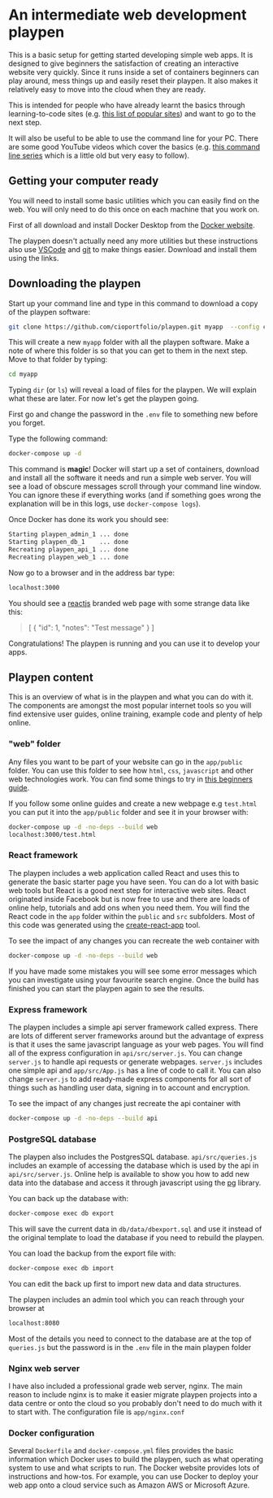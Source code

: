 # An intermediate web development playpen

This is a basic setup for getting started developing simple web apps. It is designed to give beginners the satisfaction of creating an interactive website very quickly. Since it runs inside a set of containers beginners can play around, mess things up and easily reset their playpen. It also makes it relatively easy to move into the cloud when they are ready.

This is intended for people who have already learnt the basics through learning-to-code sites (e.g. [this list of popular sites](https://www.alphr.com/business/1002967/learn-to-code-for-free-UK-courses-apps)) and want to go to the next step.

It will also be useful to be able to use the command line for your PC. There are some good YouTube videos which cover the basics (e.g. [this command line series](https://www.youtube.com/watch?v=MBBWVgE0ewk) which is a little old but very easy to follow).

## Getting your computer ready

You will need to install some basic utilities which you can easily find on the web. You will only need to do this once on each machine that you work on.

First of all download and install Docker Desktop from the [Docker website](https://www.docker.com/products/docker-desktop).

The playpen doesn't actually need any more utilities but these instructions also use [VSCode](https://code.visualstudio.com/) and [git](https://git-scm.com/downloads) to make things easier. Download and install them using the links.

## Downloading the playpen

Start up your command line and type in this command to download a copy of the playpen software:

```bash
git clone https://github.com/cioportfolio/playpen.git myapp  --config core.autocrlf=false
```

This will create a new `myapp` folder with all the playpen software. Make a note of where this folder is so that you can get to them in the next step. Move to that folder by typing:

```bash
cd myapp
```

Typing `dir` (or `ls`) will reveal a load of files for the playpen. We will explain what these are later. For now let's get the playpen going.

First go and change the password in the `.env` file to something new before you forget.

Type the following command:

```bash
docker-compose up -d
```

This command is **magic**! Docker will start up a set of containers, download and install all the software it needs and run a simple web server. You will see a load of obscure messages scroll through your command line window. You can ignore these if everything works (and if something goes wrong the explanation will be in this logs, use `docker-compose logs`).

Once Docker has done its work you should see:

```bash
Starting playpen_admin_1 ... done
Starting playpen_db_1    ... done
Recreating playpen_api_1 ... done
Recreating playpen_web_1 ... done
```

Now go to a browser and in the address bar type:

```bash
localhost:3000
```

You should see a [reactjs](https://reactjs.org) branded web page with some strange data like this:

>[ { "id": 1, "notes": "Test message" } ]

Congratulations! The playpen is running and you can use it to develop your apps.

## Playpen content

This is an overview of what is in the playpen and what you can do with it. The components are amongst the most popular internet tools so you will find extensive user guides, online training, example code and plenty of help online.

### "web" folder

Any files you want to be part of your website can go in the `app/public` folder. You can use this folder to see how `html`, `css`, `javascript` and other web technologies work. You can find some things to try in [this beginners guide](https://cioportfolio.github.io/gettingstarted/).

If you follow some online guides and create a new webpage e.g `test.html` you can put it into the `app/public` folder and see it in your browser with:

```bash
docker-compose up -d -no-deps --build web
localhost:3000/test.html
```

### React framework

The playpen includes a web application called React and uses this to generate the basic starter page you have seen. You can do a lot with basic web tools but React is a good next step for interactive web sites. React originated inside Facebook but is now free to use and there are loads of online help, tutorials and add ons when you need them. You will find the React code in the `app` folder within the `public` and `src` subfolders. Most of this code was generated using the [create-react-app](https://github.com/facebook/create-react-app#create-react-app--) tool.

To see the impact of any changes you can recreate the web container with

```bash
docker-compose up -d -no-deps --build web
```

If you have made some mistakes you will see some error messages which you can investigate using your favourite search engine. Once the build has finished you can start the playpen again to see the results.

### Express framework

The playpen includes a simple api server framework called express. There are lots of different server frameworks around but the advantage of express is that it uses the same javascript language as your web pages. You will find all of the express configuration in `api/src/server.js`. You can change `server.js` to handle api requests or generate webpages. `server.js` includes one simple api and `app/src/App.js` has a line of code to call it. You can also change `server.js` to add ready-made express components for all sort of things such as handling user data, signing in to account and encryption.

To see the impact of any changes just recreate the api container with

```bash
docker-compose up -d -no-deps --build api
```

### PostgreSQL database

The playpen also includes the PostgresSQL database. `api/src/queries.js` includes an example of accessing the database which is used by the api in `api/src/server.js`. Online help is available to show you how to add new data into the database and access it through javascript using the [pg](https://node-postgres.com/) library.

You can back up the database with:

```bash
docker-compose exec db export
```

This will save the current data in `db/data/dbexport.sql` and use it instead of the original template to load the database if you need to rebuild the playpen.

You can load the backup from the export file with:

```bash
docker-compose exec db import
```

You can edit the back up first to import new data and data structures.

The playpen includes an admin tool which you can reach through your browser at

```bash
localhost:8080
```

Most of the details you need to connect to the database are at the top of `queries.js` but the password is in the `.env` file in the main playpen folder

### Nginx web server

I have also included a professional grade web server, nginx. The main reason to include nginx is to make it easier migrate playpen projects into a data centre or onto the cloud so you probably don't need to do much with it to start with. The configuration file is `app/nginx.conf`

### Docker configuration

Several `Dockerfile` and `docker-compose.yml` files provides the basic information which Docker uses to build the playpen, such as what operating system to use and what scripts to run. The Docker website provides lots of instructions and how-tos. For example, you can use Docker to deploy your web app onto a cloud service such as Amazon AWS or Microsoft Azure.

